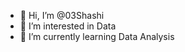 - 👋 Hi, I’m @03Shashi
- 👀 I’m interested in Data
- 🌱 I’m currently learning Data Analysis


<!---
03Shashi/03Shashi is a ✨ special ✨ repository because its `README.md` (this file) appears on your GitHub profile.
You can click the Preview link to take a look at your changes.
--->
